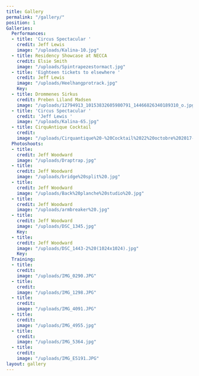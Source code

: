 ```yaml
---
title: Gallery
permalink: "/gallery/"
position: 1
Galleries:
  Performances:
  - title: 'Circus Spectacular '
    credit: Jeff Lewis
    image: "/uploads/Kalina-10.jpg"
  - title: Residency Showcase at NECCA
    credit: Elsie Smith
    image: "/uploads/Spintrapezestormact.jpg"
  - title: 'Eighteen tickets to elsewhere '
    credit: Jeff Lewis
    image: "/uploads/Heelhangprotrack.jpg"
    Key: 
  - title: Drommenes Sirkus
    credit: Preben Liland Madsen
    image: "/uploads/12794913_10153832605980791_14466826340189310_o.jpg"
  - title: 'Circus Spectacular '
    credit: 'Jeff Lewis '
    image: "/uploads/Kalina-65.jpg"
  - title: CirquAntique Cocktail
    credit: 
    image: "/uploads/Cirquantique%20-%20Cocktail%2022%20octobre%202017-8528.jpg"
  Photoshoots:
  - title: 
    credit: Jeff Woodward
    image: "/uploads/Draptrap.jpg"
  - title: 
    credit: Jeff Woodward
    image: "/uploads/bridge%20split%20.jpg"
  - title: 
    credit: Jeff Woodward
    image: "/uploads/Back%20planche%20studio%20.jpg"
  - title: 
    credit: Jeff Woodward
    image: "/uploads/armbreaker%20.jpg"
  - title: 
    credit: Jeff Woodward
    image: "/uploads/DSC_1345.jpg"
    Key: 
  - title: 
    credit: Jeff Woodward
    image: "/uploads/DSC_1443-2%20(1024x1024).jpg"
    Key: 
  Training:
  - title: 
    credit: 
    image: "/uploads/IMG_0290.JPG"
  - title: 
    credit: 
    image: "/uploads/IMG_1298.JPG"
  - title: 
    credit: 
    image: "/uploads/IMG_4091.JPG"
  - title: 
    credit: 
    image: "/uploads/IMG_4955.jpg"
  - title: 
    credit: 
    image: "/uploads/IMG_5364.jpg"
  - title: 
    credit: 
    image: "/uploads/IMG_E5191.JPG"
layout: gallery
---
```


